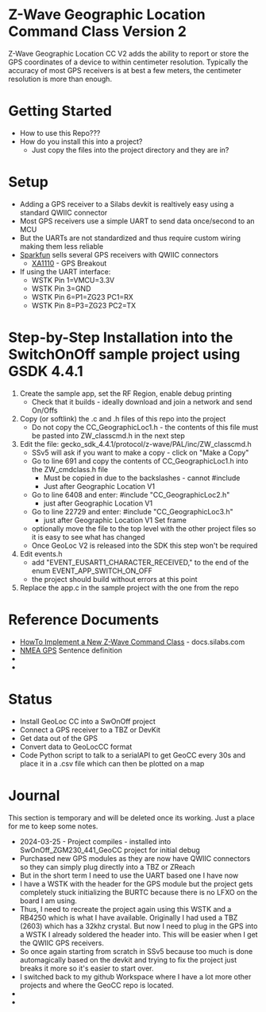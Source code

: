 # Z-Wave Geographic Location Command Class Version 2

Z-Wave Geographic Location CC V2 adds the ability to report or store the
GPS coordinates of a device to within centimeter resolution.
Typically the accuracy of most GPS receivers is at best a few meters, the centimeter resolution is more than enough.

# Getting Started

- How to use this Repo???
- How do you install this into a project?
    - Just copy the files into the project directory and they are in?

# Setup

- Adding a GPS receiver to a Silabs devkit is realtively easy using a standard QWIIC connector
- Most GPS receivers use a simple UART to send data once/second to an MCU
- But the UARTs are not standardized and thus require custom wiring making them less reliable
- [Sparkfun](https://www.sparkfun.com/) sells several GPS receivers with QWIIC connectors
    - [XA1110](https://www.sparkfun.com/products/14414) - GPS Breakout
- If using the UART interface:
    - WSTK Pin 1=VMCU=3.3V
    - WSTK Pin 3=GND
    - WSTK Pin 6=P1=ZG23 PC1=RX
    - WSTK Pin 8=P3=ZG23 PC2=TX

# Step-by-Step Installation into the SwitchOnOff sample project using GSDK 4.4.1
1. Create the sample app, set the RF Region, enable debug printing
    - Check that it builds - ideally download and join a network and send On/Offs
2. Copy (or softlink) the .c and .h files of this repo into the project 
    - Do not copy the CC\_GeographicLoc1.h - the contents of this file must be pasted into ZW\_classcmd.h in the next step
3. Edit the file: gecko\_sdk\_4.4.1/protocol/z-wave/PAL/inc/ZW\_classcmd.h
    - SSv5 will ask if you want to make a copy - click on "Make a Copy"
    - Go to line 691 and copy the contents of CC\_GeographicLoc1.h into the ZW\_cmdclass.h file
        - Must be copied in due to the backslashes - cannot #include
        - Just after Geographic Location V1
    - Go to line 6408 and enter: #include "CC\_GeographicLoc2.h"
        - just after Geographic Location V1
    - Go to line 22729 and enter: #include "CC\_GeographicLoc3.h" 
        - just after Geographic Location V1 Set frame
    - optionally move the file to the top level with the other project files so it is easy to see what has changed
    - Once GeoLoc V2 is released into the SDK this step won't be required
4. Edit events.h
    - add "EVENT_EUSART1_CHARACTER_RECEIVED," to the end of the enum EVENT_APP_SWITCH_ON_OFF
    - the project should build without errors at this point
5. Replace the app.c in the sample project with the one from the repo


# Reference Documents

- [HowTo Implement a New Z-Wave Command Class](https://docs.silabs.com/z-wave/7.21.1/zwave-api/md-content-how-to-implement-a-new-command-class) - docs.silabs.com
- [NMEA GPS](https://www.gpsworld.com/what-exactly-is-gps-nmea-data/) Sentence definition
- 
- 

# Status

- Install GeoLoc CC into a SwOnOff project
- Connect a GPS receiver to a TBZ or DevKit
- Get data out of the GPS
- Convert data to GeoLocCC format
- Code Python script to talk to a serialAPI to get GeoCC every 30s and place it in a .csv file which can then be plotted on a map


# Journal 
This section is temporary and will be deleted once its working. Just a place for me to keep some notes.


- 2024-03-25 - Project compiles - installed into SwOnOff\_ZGM230\_441\_GeoCC project for initial debug
- Purchased new GPS modules as they are now have QWIIC connectors so they can simply plug directly into a TBZ or ZReach
- But in the short term I need to use the UART based one I have now
- I have a WSTK with the header for the GPS module but the project gets completely stuck initializing the BURTC because there is no LFXO on the board I am using.
- Thus, I need to recreate the project again using this WSTK and a RB4250 which is what I have available. Originally I had used a TBZ (2603) which has a 32khz crystal. But now I need to plug in the GPS into a WSTK I already soldered the header into. This will be easier when I get the QWIIC GPS receivers.
- So once again starting from scratch in SSv5 because too much is done automagically based on the devkit and trying to fix the project just breaks it more so it's easier to start over.
- I switched back to my github Workspace where I have a lot more other projects and where the GeoCC repo is located.
- 
-
